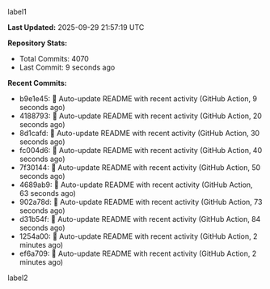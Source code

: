 
label1 
<!-- ACTIVITY_START -->
**Last Updated:** 2025-09-29 21:57:19 UTC

**Repository Stats:**
- Total Commits: 4070
- Last Commit: 9 seconds ago

**Recent Commits:**
- b9e1e45: 🤖 Auto-update README with recent activity (GitHub Action, 9 seconds ago)
- 4188793: 🤖 Auto-update README with recent activity (GitHub Action, 20 seconds ago)
- 8d1cafd: 🤖 Auto-update README with recent activity (GitHub Action, 30 seconds ago)
- fc004d6: 🤖 Auto-update README with recent activity (GitHub Action, 40 seconds ago)
- 7f30144: 🤖 Auto-update README with recent activity (GitHub Action, 50 seconds ago)
- 4689ab9: 🤖 Auto-update README with recent activity (GitHub Action, 63 seconds ago)
- 902a78d: 🤖 Auto-update README with recent activity (GitHub Action, 73 seconds ago)
- d31b54f: 🤖 Auto-update README with recent activity (GitHub Action, 84 seconds ago)
- 1254a00: 🤖 Auto-update README with recent activity (GitHub Action, 2 minutes ago)
- ef6a709: 🤖 Auto-update README with recent activity (GitHub Action, 2 minutes ago)
<!-- ACTIVITY_END -->

label2
